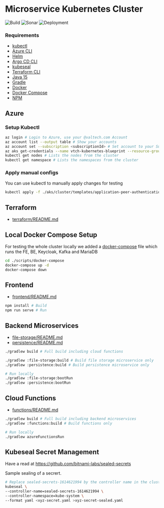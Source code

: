 # Microservice Kubernetes Cluster

![Build](https://github.com/valtech-ch/microservice-kubernetes-cluster/actions/workflows/gradle-build.yml/badge.svg)
![Sonar](https://github.com/valtech-ch/microservice-kubernetes-cluster/actions/workflows/gradle-analyse.yml/badge.svg)
![Deployment](https://github.com/valtech-ch/microservice-kubernetes-cluster/actions/workflows/gradle-deploy.yml/badge.svg)

### Requirements

* [kubectl](https://kubernetes.io/docs/tasks/tools/)
* [Azure CLI](https://docs.microsoft.com/en-us/cli/azure/install-azure-cli)
* [Helm](https://helm.sh/docs/intro/install/)
* [Argo CD CLI](https://argoproj.github.io/argo-cd/cli_installation/)
* [kubeseal](https://github.com/bitnami-labs/sealed-secrets#installation)
* [Terraform CLI](https://learn.hashicorp.com/tutorials/terraform/install-cli)
* [Java 15](https://www.azul.com/downloads/?version=java-15-mts&package=jdk)
* [Gradle](https://gradle.org/install/)
* [Docker](https://docs.docker.com/get-docker/)
* [Docker Compose](https://docs.docker.com/compose/install/)
* [NPM](https://www.npmjs.com/get-npm)

## Azure

### Setup Kubectl
```bash
az login # Login to Azure, use your @valtech.com Account
az account list --output table # Show your accounts
az account set --subscription <subscriptionId> # Set account to your Subscription.
az aks get-credentials --name vtch-kubernetes-blueprint --resource-group vtch-kubernetes-blueprint # Adds the cluster config to your kubectl config
kubectl get nodes # Lists the nodes from the cluster
kubectl get namespace # Lists the namespaces from the cluster
```

### Apply manual configs

You can use kubectl to manually apply changes for testing

```bash
kubectl apply -f ./aks/cluster/templates/application-peer-authentication.yaml
```

## Terraform

* [terraform/README.md](terraform/README.md)

## Local Docker Compose Setup
For testing the whole cluster locally we added a [docker-compose](scripts/docker-compose/docker-compose.yml) file which runs the FE, BE, Keycloak, Kafka and MariaDB
```bash
cd ./scripts/docker-compose
docker-compose up -d
docker-compose down
```

## Frontend
* [frontend/README.md](frontend/README.md)

```bash
npm install # Build
npm run serve # Run
```

## Backend Microservices

* [file-storage/README.md](file-storage/README.md)
* [persistence/README.md](persistence/README.md)

```bash
./gradlew build # Full build including cloud functions

./gradlew :file-storage:build # Build file storage microservice only
./gradlew :persistence:build # Build persistence microservice only

# Run locally
./gradlew :file-storage:bootRun
./gradlew :persistence:bootRun
```

## Cloud Functions

* [functions/README.md](functions/README.md)

```bash
./gradlew build # Full build including backend microservices
./gradlew :functions:build # Build functions only

# Run locally
./gradlew azureFunctionsRun
```

## Kubeseal Secret Management
Have a read at https://github.com/bitnami-labs/sealed-secrets

Sample sealing of a secrert.

```bash
# Replace sealed-secrets-1614621994 by the controller name in the cluster
kubeseal \
--controller-name=sealed-secrets-1614621994 \
--controller-namespace=kube-system \
--format yaml <xyz-secret.yaml >xyz-secret-sealed.yaml
```